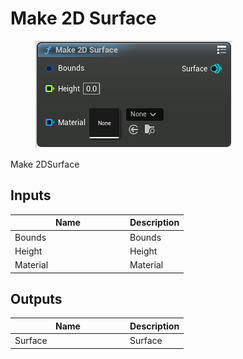 # Make 2D Surface

<div align="left" data-full-width="false">

<figure><img src="make_2d_surface.png" alt=""><figcaption></figcaption></figure>

</div>

Make 2DSurface

## Inputs

<table>
<thead><tr><th width="170">Name</th><th>Description</th></tr></thead>
<tbody>
<tr><td>Bounds</td><td>Bounds</td></tr>
<tr><td>Height</td><td>Height</td></tr>
<tr><td>Material</td><td>Material</td></tr>
</tbody>
</table>

## Outputs

<table>
<thead><tr><th width="170">Name</th><th>Description</th></tr></thead>
<tbody>
<tr><td>Surface</td><td>Surface</td></tr>
</tbody>
</table>